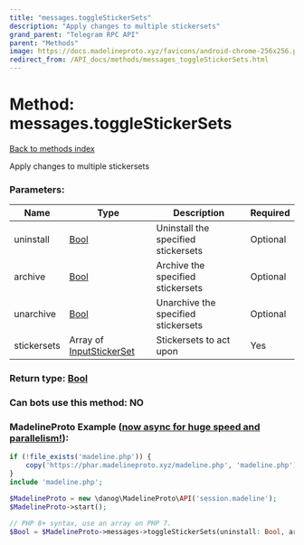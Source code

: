 ```yaml
---
title: "messages.toggleStickerSets"
description: "Apply changes to multiple stickersets"
grand_parent: "Telegram RPC API"
parent: "Methods"
image: https://docs.madelineproto.xyz/favicons/android-chrome-256x256.png
redirect_from: /API_docs/methods/messages_toggleStickerSets.html
---
```

# Method: messages.toggleStickerSets
[Back to methods index](index.html)



Apply changes to multiple stickersets

### Parameters:

| Name     |    Type       | Description | Required |
|----------|---------------|-------------|----------|
|uninstall|[Bool](/API_docs/types/Bool.html) | Uninstall the specified stickersets | Optional|
|archive|[Bool](/API_docs/types/Bool.html) | Archive the specified stickersets | Optional|
|unarchive|[Bool](/API_docs/types/Bool.html) | Unarchive the specified stickersets | Optional|
|stickersets|Array of [InputStickerSet](/API_docs/types/InputStickerSet.html) | Stickersets to act upon | Yes|


### Return type: [Bool](/API_docs/types/Bool.html)

### Can bots use this method: **NO**


### MadelineProto Example ([now async for huge speed and parallelism!](https://docs.madelineproto.xyz/docs/ASYNC.html)):


```php
if (!file_exists('madeline.php')) {
    copy('https://phar.madelineproto.xyz/madeline.php', 'madeline.php');
}
include 'madeline.php';

$MadelineProto = new \danog\MadelineProto\API('session.madeline');
$MadelineProto->start();

// PHP 8+ syntax, use an array on PHP 7.
$Bool = $MadelineProto->messages->toggleStickerSets(uninstall: Bool, archive: Bool, unarchive: Bool, stickersets: [InputStickerSet, InputStickerSet], );
```

